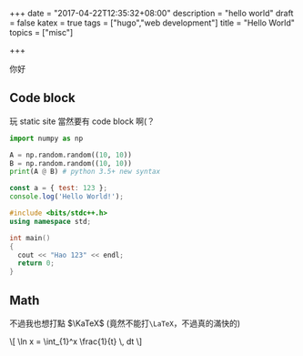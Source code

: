 +++
date = "2017-04-22T12:35:32+08:00"
description = "hello world"
draft = false
katex = true
tags = ["hugo","web development"]
title = "Hello World"
topics = ["misc"]

+++

你好

<!--more-->

## Code block
玩 static site 當然要有 code block 啊(？

```python
import numpy as np

A = np.random.random((10, 10))
B = np.random.random((10, 10))
print(A @ B) # python 3.5+ new syntax
```

```javascript
const a = { test: 123 };
console.log('Hello World!');
```

```cpp
#include <bits/stdc++.h>
using namespace std;

int main()
{
  cout << "Hao 123" << endl;
  return 0;
}
```

## Math
不過我也想打點 <span>$\KaTeX$</span> (竟然不能打`\LaTeX`，不過真的滿快的)

<div>
\[
  \ln x = \int_{1}^x \frac{1}{t} \, dt
\]
</div>
